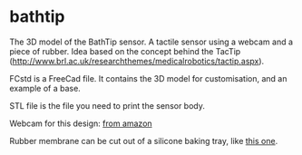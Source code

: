 bathtip
=======

The 3D model of the BathTip sensor. A tactile sensor using a webcam and a piece of rubber. Idea based on the concept behind the TacTip (http://www.brl.ac.uk/researchthemes/medicalrobotics/tactip.aspx).

FCstd is a FreeCad file. It contains the 3D model for customisation, and an example of a base.

STL file is the file you need to print the sensor body.

Webcam for this design: <a href="http://www.amazon.co.uk/eSecure-Microphone-Windows-Notebooks-Facebook/dp/B0041LK8NI/ref=sr_1_1?ie=UTF8&qid=1409138411&sr=8-1&keywords=esecure+webcam">from amazon</a>

Rubber membrane can be cut out of a silicone baking tray, like <a href="http://www.amazon.co.uk/Silicone-Bakeware-Chocolate-teacake-Fondant/dp/B00JH6MHIG/ref=sr_1_sc_1?ie=UTF8&qid=1409137404&sr=8-1-spell&keywords=bombon+baking+tray+silicone">this one</a>.

